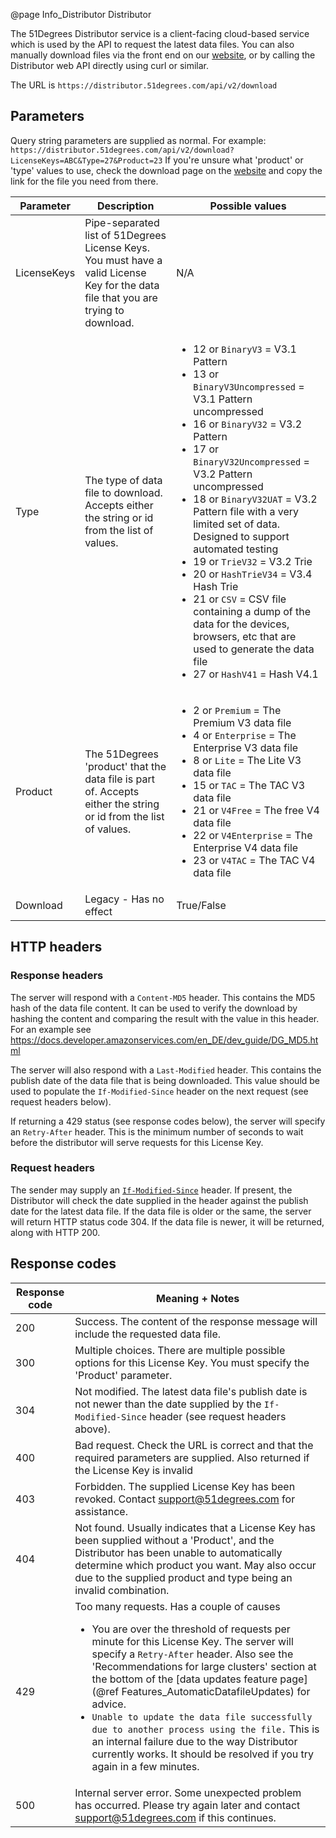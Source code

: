 @page Info_Distributor Distributor

The 51Degrees Distributor service is a client-facing cloud-based service which is used by the 
API to request the latest data files. You can also manually download files via the front end on
our [website](https://51degrees.com/developers/downloads/enhanced-device-data), or by calling the 
Distributor web API directly using curl or similar.

The URL is `https://distributor.51degrees.com/api/v2/download`

## Parameters

Query string parameters are supplied as normal.
For example: `https://distributor.51degrees.com/api/v2/download?LicenseKeys=ABC&Type=27&Product=23`
If you're unsure what 'product' or 'type' values to use, check the download page on the 
[website](https://51degrees.com/developers/downloads/enhanced-device-data) and copy the link
for the file you need from there.


| Parameter      | Description      | Possible values     |
|---|---|---|
| LicenseKeys    | Pipe-separated list of 51Degrees License Keys. You must have a valid License Key for the data file that you are trying to download. | N/A  |
| Type           | The type of data file to download. Accepts either the string or id from the list of values. | <ul><li>12 or `BinaryV3` = V3.1 Pattern</li><li>13 or `BinaryV3Uncompressed` = V3.1 Pattern uncompressed</li><li>16 or `BinaryV32` = V3.2 Pattern</li><li>17 or `BinaryV32Uncompressed` = V3.2 Pattern uncompressed</li><li>18 or `BinaryV32UAT` = V3.2 Pattern file with a very limited set of data. Designed to support automated testing</li><li>19 or `TrieV32` = V3.2 Trie</li><li>20 or `HashTrieV34` = V3.4 Hash Trie</li><li>21 or `CSV` = CSV file containing a dump of the data for the devices, browsers, etc that are used to generate the data file</li><li>27 or `HashV41` = Hash V4.1</li></ul> |
| Product        | The 51Degrees 'product' that the data file is part of. Accepts either the string or id from the list of values. | <ul><li>2 or `Premium` = The Premium V3 data file</li><li>4 or `Enterprise` = The Enterprise V3 data file</li><li>8 or `Lite` = The Lite V3 data file</li><li>15 or `TAC` = The TAC V3 data file</li><li>21 or `V4Free` = The free V4 data file</li><li>22 or `V4Enterprise` = The Enterprise V4 data file</li><li>23  or `V4TAC` = The TAC V4 data file</li></ul> |
| Download       | Legacy - Has no effect | True/False          |

## HTTP headers

### Response headers 

The server will respond with a `Content-MD5` header. This contains the MD5 hash of the data file content.
It can be used to verify the download by hashing the content and comparing the result with the value in this header. For an example see https://docs.developer.amazonservices.com/en_DE/dev_guide/DG_MD5.html 

The server will also respond with a `Last-Modified` header. This contains the publish date of the data file that is being downloaded.
This value should be used to populate the `If-Modified-Since` header on the next request (see request headers below).

If returning a 429 status (see response codes below), the server will specify an `Retry-After` header. This is the minimum number of seconds to wait before the distributor will serve requests for this License Key.

### Request headers

The sender may supply an [`If-Modified-Since`](https://developer.mozilla.org/en-US/docs/Web/HTTP/Headers/If-Modified-Since) header. If present, the Distributor will check the date supplied in the header against the publish date for the latest data file.
If the data file is older or the same, the server will return HTTP status code 304.
If the data file is newer, it will be returned, along with HTTP 200.

## Response codes

| Response code     | Meaning + Notes      |
|---|---|
| 200               | Success. The content of the response message will include the requested data file. |
| 300               | Multiple choices. There are multiple possible options for this License Key. You must specify the 'Product' parameter. |
| 304               | Not modified. The latest data file's publish date is not newer than the date supplied by the `If-Modified-Since` header (see request headers above). |
| 400               | Bad request. Check the URL is correct and that the required parameters are supplied. Also returned if the License Key is invalid |
| 403               | Forbidden. The supplied License Key has been revoked. Contact support@51degrees.com for assistance. |
| 404               | Not found. Usually indicates that a License Key has been supplied without a 'Product', and the Distributor has been unable to automatically determine which product you want. May also occur due to the supplied product and type being an invalid combination. | 
| 429               | Too many requests. Has a couple of causes <ul><li>You are over the threshold of requests per minute for this License Key. The server will specify a `Retry-After` header. Also see the 'Recommendations for large clusters' section at the bottom of the [data updates feature page](@ref Features_AutomaticDatafileUpdates) for advice.</li><li>`Unable to update the data file successfully due to another process using the file.` This is an internal failure due to the way Distributor currently works. It should be resolved if you try again in a few minutes.</li></ul> |
| 500               | Internal server error. Some unexpected problem has occurred. Please try again later and contact support@51degrees.com if this continues. |



